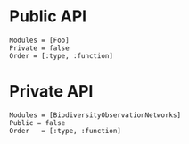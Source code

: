 # Public API

```@autodocs
Modules = [Foo]
Private = false
Order = [:type, :function]
```


# Private API
```@autodocs 
Modules = [BiodiversityObservationNetworks]
Public = false
Order   = [:type, :function]
```


